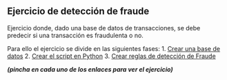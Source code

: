 Ejercicio de detección de fraude
--------------------------------

Ejercicio donde, dado una base de datos de transacciones,
se debe predecir si una transacción es fraudulenta o no.

Para ello el ejercicio se divide en las siguientes fases:
    1. [Crear una base de datos](1_database.md)
    2. [Crear el script en Python](2_python.md)
    3. [Crear reglas de detección de Fraude](3_fraud.md)

***(pincha en cada uno de los enlaces para ver el ejercicio)***